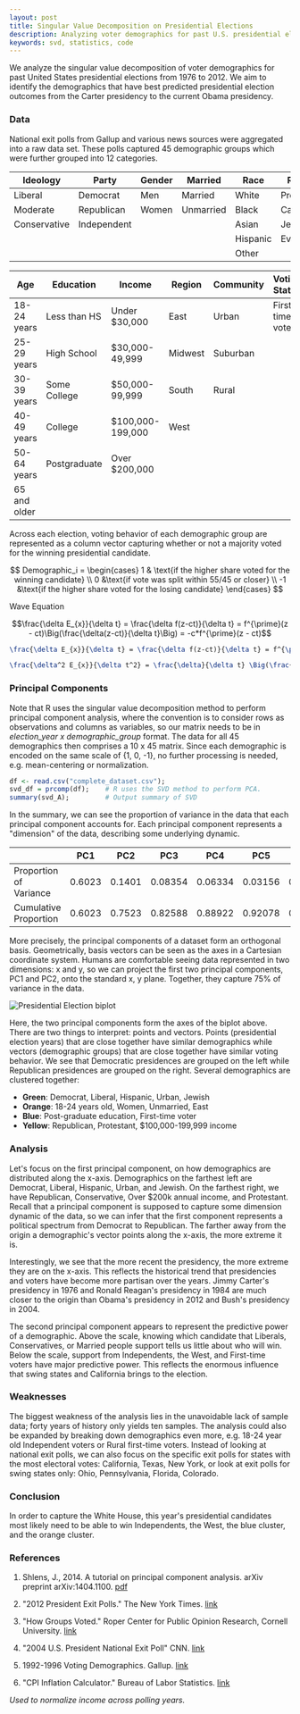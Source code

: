 ```yaml
---
layout: post
title: Singular Value Decomposition on Presidential Elections
description: Analyzing voter demographics for past U.S. presidential elections from 1976 to 2012. 
keywords: svd, statistics, code
---
```


We analyze the singular value decomposition of voter demographics for past United States presidential elections from 1976 to 2012. We aim to identify the demographics that have best predicted presidential election outcomes from the Carter presidency to the current Obama presidency. 

### Data
National exit polls from Gallup and various news sources were aggregated into a raw data set. These polls captured 45 demographic groups which were further grouped into 12 categories.

| Ideology | Party | Gender | Married | Race | Religion |
| --- | --- | --- | --- | --- | --- |
| Liberal | Democrat | Men | Married | White | Protestant |
| Moderate | Republican | Women | Unmarried | Black | Catholic
| Conservative | Independent | | | Asian | Jewish |
| | | | | Hispanic | Evangelical |
| | | | | Other | |

| Age | Education | Income | Region | Community | Voting Status |
| --- | --------- | ------ | ------ | --------- | ------------- |
| 18-24 years | Less than HS | Under $30,000 | East | Urban | First-time voter |
| 25-29 years | High School | $30,000-49,999 | Midwest | Suburban | |
| 30-39 years | Some College | $50,000-99,999 | South | Rural | | 
| 40-49 years | College | $100,000-199,000 | West | | | 
| 50-64 years | Postgraduate | Over $200,000 | | | |
| 65 and older | | | | | |

Across each election, voting behavior of each demographic group are represented as a column vector capturing whether or not a majority voted for the winning presidential candidate.

$$
Demographic_i = 
\begin{cases}
1 & \text{if the higher share voted for the winning candidate} \\
0 &\text{if vote was split within 55/45 or closer} \\
-1 &\text{if the higher share voted for the losing candidate} 
\end{cases}
$$


Wave Equation 

$$\frac{\delta E_{x}}{\delta t} = \frac{\delta f(z-ct)}{\delta t} = f^{\prime}(z - ct)\Big(\frac{\delta(z-ct)}{\delta t}\Big) = -c*f^{\prime}(z - ct)$$


```latex
\frac{\delta E_{x}}{\delta t} = \frac{\delta f(z-ct)}{\delta t} = f^{\prime}(z - ct)\Big(\frac{\delta(z-ct)}{\delta t}\Big) = -c*f^{\prime}(z - ct)

\frac{\delta^2 E_{x}}{\delta t^2} = \frac{\delta}{\delta t} \Big(\frac{\delta Ex}{\delta t}\Big)= f^{\prime\prime}(z - ct)\Big(\frac{\delta(z-ct)}{\delta t}\Big) = c^2*f^{\prime\prime}(z - ct)
```

### Principal Components

Note that R uses the singular value decomposition method to perform principal component analysis, where the convention is to consider rows as observations and columns as variables, so our matrix needs to be in *election_year x demographic_group* format. The data for all 45 demographics then comprises a 10 x 45 matrix. Since each demographic is encoded on the same scale of {1, 0, -1}, no further processing is needed, e.g. mean-centering or normalization.  

```r
df <- read.csv("complete_dataset.csv");
svd_df = prcomp(df);    # R uses the SVD method to perform PCA. 
summary(svd_A);         # Output summary of SVD
```

In the summary, we can see the proportion of variance in the data that each principal component accounts for. Each principal component represents a "dimension" of the data, describing some underlying dynamic.

| | PC1 | PC2 | PC3 | PC4 | PC5 | PC6 | PC7 | PC8 | PC9
| --- | --- | --- | --- | --- | --- | --- | --- | --- | --- |
| Proportion of Variance | 0.6023 | 0.1401 | 0.08354 | 0.06334 | 0.03156 | 0.02662 | 0.02079 | 0.01767 | 0.01415
| Cumulative Proportion | 0.6023 | 0.7523 | 0.82588 | 0.88922 | 0.92078 | 0.94739 | 0.96818 | 0.98585 | 1.00000

More precisely, the principal components of a dataset form an orthogonal basis. Geometrically, basis vectors can be seen as the axes in a Cartesian coordinate system. Humans are comfortable seeing data represented in two dimensions: x and y, so we can project the first two principal components, PC1 and PC2, onto the standard x, y plane. Together, they capture 75% of variance in the data. 

![Presidential Election biplot](/images/elections-biplot.png)

Here, the two principal components form the axes of the biplot above. There are two things to interpret: points and vectors. Points (presidential election years) that are close together have similar demographics while vectors (demographic groups) that are close together have similar voting behavior. We see that Democratic presidences are grouped on the left while Republican presidences are grouped on the right. Several demographics are clustered together:

* **Green**: Democrat, Liberal, Hispanic, Urban, Jewish
* **Orange**: 18-24 years old, Women, Unmarried, East
* **Blue**: Post-graduate education, First-time voter
* **Yellow**: Republican, Protestant, $100,000-199,999 income

 
### Analysis

Let's focus on the first principal component, on how demographics are distributed along the x-axis. Demographics on the farthest left are Democrat, Liberal, Hispanic, Urban, and Jewish. On the farthest right, we have Republican, Conservative, Over $200k annual income, and Protestant. Recall that a principal component is supposed to capture some dimension dynamic of the data, so we can infer that the first component represents a political spectrum from Democrat to Republican. The farther away from the origin a demographic's vector points along the x-axis, the more extreme it is.

Interestingly, we see that the more recent the presidency, the more extreme they are on the x-axis. This reflects the historical trend that presidencies and voters have become more partisan over the years. Jimmy Carter's presidency in 1976 and Ronald Reagan's presidency in 1984 are much closer to the origin than Obama's presidency in 2012 and Bush's presidency in 2004.

The second principal component appears to represent the predictive power of a demographic. Above the scale, knowing which candidate that Liberals, Conservatives, or Married people support tells us little about who will win. Below the scale, support from Independents, the West, and First-time voters have major predictive power. This reflects the enormous influence that swing states and California brings to the election.

### Weaknesses 

The biggest weakness of the analysis lies in the unavoidable lack of sample data; forty years of history only yields ten samples. The analysis could also be expanded by breaking down demographics even more, e.g. 18-24 year old Independent voters or Rural first-time voters. Instead of looking at national exit polls, we can also focus on the specific exit polls for states with the most electoral votes: California, Texas, New York, or look at exit polls for swing states only: Ohio, Pennsylvania, Florida, Colorado.

### Conclusion

In order to capture the White House, this year's presidential candidates most likely need to be able to win Independents, the West, the blue cluster, and the orange cluster. 

### References

1. Shlens, J., 2014. A tutorial on principal component analysis. arXiv preprint arXiv:1404.1100. [pdf](http://arxiv.org/pdf/1404.1100.pdf)

2. "2012 President Exit Polls." The New York Times. [link](http://elections.nytimes.com/2012/results/president/exit-polls)

3. "How Groups Voted." Roper Center for Public Opinion Research, Cornell University. [link](http://ropercenter.cornell.edu/polls/us-elections/how-groups-voted/)

4. "2004 U.S. President National Exit Poll" CNN. [link](http://www.cnn.com/ELECTION/2004/pages/results/states/US/P/00/epolls.0.html)

5. 1992-1996 Voting Demographics. Gallup. [link](http://www.gallup.com/poll/9466/election-polls-vote-groups-19921996.aspx)

6. "CPI Inflation Calculator." Bureau of Labor Statistics. [link](http://www.bls.gov/data/inflation_calculator.htm)

*Used to normalize income across polling years.*
